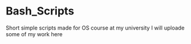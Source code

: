 # Bash_Scripts
Short simple scripts made for OS course at my university 
I will uploade some of my work here
